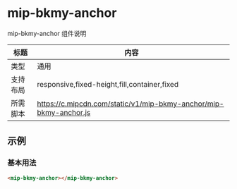 # mip-bkmy-anchor

mip-bkmy-anchor 组件说明

标题|内容
----|----
类型|通用
支持布局|responsive,fixed-height,fill,container,fixed
所需脚本|https://c.mipcdn.com/static/v1/mip-bkmy-anchor/mip-bkmy-anchor.js

## 示例

### 基本用法
```html
<mip-bkmy-anchor></mip-bkmy-anchor>
```

